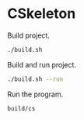 # CSkeleton

Build project.

```sh
./build.sh
```

Build and run project.

```sh
./build.sh --run
```

Run the program.

```sh
build/cs
```
